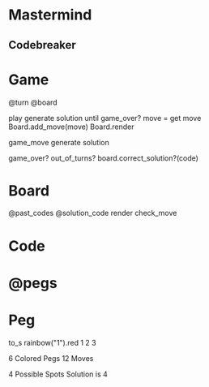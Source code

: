 # Mastermind

## Codebreaker

# Game
 @turn
 @board

 play
  generate solution
  until game_over?
    move = get move
    Board.add_move(move)
    Board.render

  game_move
    generate solution

  game_over?
    out_of_turns?
    board.correct_solution?(code)

# Board
 @past_codes
 @solution_code
 render
 check_move

# Code
 @pegs
 ==

# Peg
  to_s
  rainbow("1").red
1 2 3



6 Colored Pegs
12 Moves

4 Possible Spots
Solution is 4
